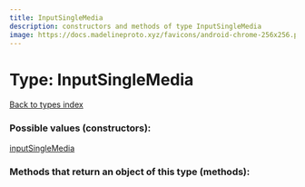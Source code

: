 ```yaml
---
title: InputSingleMedia
description: constructors and methods of type InputSingleMedia
image: https://docs.madelineproto.xyz/favicons/android-chrome-256x256.png
---
```

# Type: InputSingleMedia  
[Back to types index](index.md)



### Possible values (constructors):

[inputSingleMedia](../constructors/inputSingleMedia.md)  



### Methods that return an object of this type (methods):



